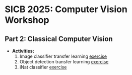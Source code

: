 # SICB 2025: Computer Vision Workshop

## Part 2: Classical Computer Vision
* **Activities:**
  1. Image classifier transfer learning [exercise](https://github.com/Crall-Lab/SICB2025_CV/deepLearningNotebooks/1_training/SICB_CNN_transferLearning.ipynb)
  2. Object detection transfer learning [exercise](https://github.com/Crall-Lab/SICB2025_CV/tree/deepLearningNotebooks/1_training/SICB2025_objDetect.ipynb)
  3. iNat classifier [exercise](https://github.com/Crall-Lab/SICB2025_CV/tree/deepLearningNotebooks/1_training/iNat_SICB_CNN_transferLearning.ipynb)
